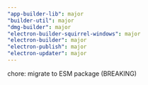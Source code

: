 ```yaml
---
"app-builder-lib": major
"builder-util": major
"dmg-builder": major
"electron-builder-squirrel-windows": major
"electron-builder": major
"electron-publish": major
"electron-updater": major
---
```


chore: migrate to ESM package (BREAKING)
